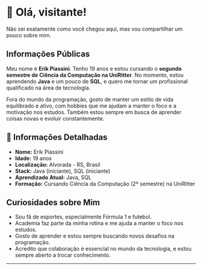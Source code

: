 # 👋 Olá, visitante!

 Não sei exatamente como você chegou aqui, mas vou compartilhar um pouco sobre mim. 

##  Informações Públicas

Meu nome é **Erik Piassini**. Tenho 19 anos e estou cursando o **segundo semestre de Ciência da Computação na UniRitter**. No momento, estou aprendendo **Java** e um pouco de **SQL**, e quero me tornar um profissional qualificado na área de tecnologia. 

Fora do mundo da programação, gosto de manter um estilo de vida equilibrado e ativo, com hobbies que me ajudam a manter o foco e a motivação nos estudos. Também estou sempre em busca de aprender coisas novas e evoluir constantemente.

## 📝 Informações Detalhadas

-  **Nome:** Erik Piassini  
-  **Idade:** 19 anos  
-  **Localização:** Alvorada - RS, Brasil  
-  **Stack:** Java (iniciante), SQL (iniciante)  
-  **Aprendizado Atual:** Java, SQL  
-  **Formação:** Cursando Ciência da Computação (2º semestre) na UniRitter  

##  Curiosidades sobre Mim

-  Sou fã de esportes, especialmente Fórmula 1 e futebol.  
-  Academia faz parte da minha rotina e me ajuda a manter o foco nos estudos.  
-  Gosto de aprender e estou sempre buscando novos desafios na programação.  
-  Acredito que colaboração é essencial no mundo da tecnologia, e estou sempre aberto a trocar conhecimento.  

---
